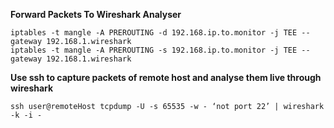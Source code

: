 **Forward Packets To Wireshark Analyser**

	iptables -t mangle -A PREROUTING -d 192.168.ip.to.monitor -j TEE --gateway 192.168.1.wireshark
	iptables -t mangle -A PREROUTING -s 192.168.ip.to.monitor -j TEE --gateway 192.168.1.wireshark


**Use ssh to capture packets of remote host and analyse them live through wireshark**

    ssh user@remoteHost tcpdump -U -s 65535 -w - ‘not port 22’ | wireshark -k -i -
